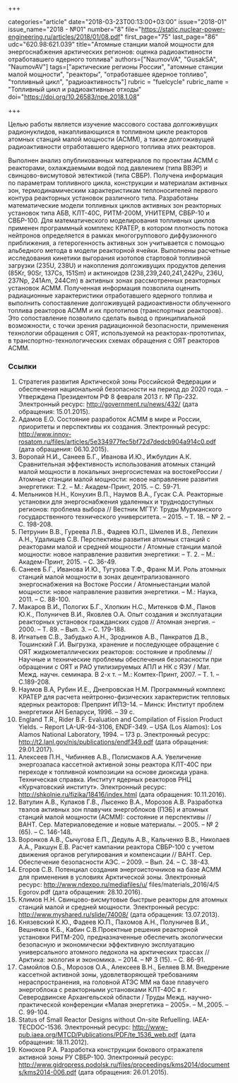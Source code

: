 +++

categories="article"
date="2018-03-23T00:13:00+03:00"
issue="2018-01"
issue_name="2018 - №01"
number="8"
file="https://static.nuclear-power-engineering.ru/articles/2018/01/08.pdf"
first_page="75"
last_page="86"
udc="620.98:621.039"
title="Атомные станции малой мощности для энергоснабжения арктических регионов: оценка радиоактивности отработавшего ядерного топлива"
authors=["NaumovVA", "GusakSA", "NaumovAV"]
tags=["арктические регионы России", "атомные станции малой мощности", "реакторы", "отработавшее ядерное топливо", "топливный цикл", "радиоактивность"]
rubric = "fuelcycle"
rubric_name = "Топливный цикл и радиоактивные отходы"
doi="https://doi.org/10.26583/npe.2018.1.08"

+++

Целью работы является изучение массового состава долгоживущих радионуклидов, накапливающихся в топливном цикле реакторов атомных станций малой мощности (АСММ), а также долгоживущей радиоактивности отработавшего ядерного топлива этих реакторов.

Выполнен анализ опубликованных материалов по проектам АСММ с реакторами, охлаждаемыми водой под давлением (типа ВВЭР) и свинцово-висмутовой эвтектикой (типа СВБР). Получена информация по параметрам топливного цикла, конструкции и материалам активных зон, термодинамическим характеристикам теплоносителей первого контура реакторных установок различного типа. Разработаны математические модели топливных циклов активных зон реакторных установок типа АБВ, КЛТ-40С, РИТМ-200М, УНИТЕРМ, СВБР-10 и СВБР-100. Для математического моделирования топливных циклов применен программный комплекс КРАТЕР, в котором плотность потока нейтронов определяется в рамках многогруппового диффузионного приближения, а гетерогенность активных зон учитывается с помощью альбедного метода в модели реакторной ячейки. Выполнены расчетные исследования кинетики выгорания изотопов стартовой топливной загрузки (235U, 238U) и накопления долгоживущих продуктов деления (85Kr, 90Sr, 137Cs, 151Sm) и актиноидов (238,239,240,241,242Pu, 236U, 237Np, 241Am, 244Cm) в активных зонах рассмотренных реакторных установок АСММ. Полученная информация позволила оценить радиационные характеристики отработавшего ядерного топлива и выполнить сопоставление долгоживущей радиоактивности облученного топлива реакторов АСММ и их прототипов (транспортных реакторов). Это сопоставление позволило сделать вывод о принципиальной возможности, с точки зрения радиационной безопасности, применения технологии обращения с ОЯТ, используемой на реакторах-прототипах, в транспортно-технологических схемах обращения с ОЯТ реакторов АСММ.

### Ссылки

1. Стратегия развития Арктической зоны Российской Федерации и обеспечения национальной безопасности на период до 2020 года. – Утверждена Президентом РФ 8 февраля 2013 г. № Пр-232. Электронный ресурс: http://government.ru/news/432/ (дата обращения: 15.01.2015).
2. Адамов Е.О. Состояние разработок АСММ в мире и России, приоритеты и перспективы их создания. Электронный ресурс: http://www.innov-rosatom.ru/files/articles/5e334977fec5bf72d7dedcb904a914c0.pdf (дата обращения: 06.10.2015).
3. Воропай Н.И., Санеев Б.Г., Иванова И.Ю., Ижбулдин А.К. Сравнительная эффективность использования атомных станций малой мощности в локальных энергосистемах на востокеРоссии / Атомные станции малой мощности: новое направление развития энергетики: Т.2. – М.: Академ-Принт, 2015. – С. 59-71.
4. Мельников Н.Н., Конухин В.П., Наумов В.А., Гусак С.А. Реакторные установки для энергоснабжения удаленных и труднодоступных регионов: проблема выбора // Вестник МГТУ: Труды Мурманского государственного технического университета. – 2015. – Т. 18. – № 2. – С. 198-208.
5. Петрунин В.В., Гуреева Л.В., Фадеев Ю.П., Шмелев И.В., Лепехин А.Н., Удалищев С.В. Перспективы развития атомных станций с реакторами малой и средней мощности / Атомные станции малой мощности: новое направление развития энергетики: – Т. 2. – М.: Академ-Принт, 2015. – С. 36-49.
6. Санеев Б.Г., Иванова И.Ю., Тугузова Т.Ф., Франк М.И. Роль атомных станций малой мощности в зонах децентрализованного энергоснабжения на Востоке России / Атомныестанции малой мощности: новое направление развития энергетики. – М.: Наука, 2011. – С. 88-100.
7. Макаров В.И., Пологих Б.Г., Хлопкин Н.С., Митенков Ф.М., Панов Ю.К., Полуничев В.И., Яковлев О.А. Опыт создания и эксплуатации реакторных установок гражданских судов // Атомная энергия. – 2000. – Т. 89. – Вып. 3. – С. 179-188.
8. Игнатьев С.В., Забудько А.Н., Зродников А.В., Панкратов Д.В., Тошинский Г.И. Выгрузка, хранение и последующее обращение с ОЯТ жидкометаллических реакторов: состояние и проблемы // Научные и технические проблемы обеспечения безопасности при обращении с ОЯТ и РАО утилизируемых АПЛ и НК с ЯЭУ / Мат. Межд. научн. семинара. В 2-х т. – М.: Комтех-Принт, 2007. – Т. 1. – С.189-208.
9. Наумов В.А, Рубин И.Е., Днепровская Н.М. Программный комплекс КРАТЕР для расчета нейтронно-физических характеристик тепловых ядерных реакторов: Препринт ИПЭ-14. – Минск: Институт проблем энергетики АН Беларуси, 1996. – 39 с.
10. England T.R., Rider B.F. Evaluation and Compilation of Fission Product Yields. – Report LA-UR-94-3106, ENDF-349. – USA (Los Alamos): Los Alamos National Laboratory, 1994. – 173 р. Электронный ресурс: http://t2.lanl.gov/nis/publications/endf349.pdf (дата обращения: 29.01.2017).
11. Алексеев П.Н., Чибиняев А.В., Полисмаков А.А. Увеличение энергозапаса кассетной активной зоны реактора КЛТ-40С при переходе к топливной композиции на основе диоксида урана. Техническая справка. Институт ядерных реакторов РНЦ «Курчатовский институт». Электронный ресурс: http://shkolnie.ru/fizika/18416/index.html (дата обращения: 10.11.2016).
12. Ватулин А.В., Кулаков Г.В., Лысенко В.А., Морозов А.В. Разработка твэлов активных зон плавучих энергоблоков (ПЭБ) и атомных станций малой мощности (АСММ): состояние и перспективы // ВАНТ. Сер. Материаловедение и новые материалы. – 2005. – № 2 (65). – С. 146-148.
13. Воронков А.В., Сычугова Е.П., Дедуль А.В., Кальченко В.В., Николаев А.А., Ракшун Е.В. Расчет кампании реактора СВБР-100 с учетом движения органов регулирования и компенсации // ВАНТ. Сер. Обеспечение безопасности АЭС. – 2009. – Вып. 24. – С. 38-43.
14. Егоров С.В. Потенциал создания энергоисточников на базе АСММ для применения в условиях Арктической зоны. Электронный ресурс: http://www.ndexpo.ru/mediafiles/u/ files/materials_2016/4/5 Egorov.pdf (дата обращения: 28.10.2016).
15. Климов Н.Н. Свинцово-висмутовые быстрые реакторы для атомных станций малой и средней мощности. Электронный ресурс: http://www.myshared.ru/slide/74008/ (дата обращения: 13.07.2013).
16. Князевский К.Ю., Фадеев Ю.П., Пахомов А.Н., Полуничев В.И., Вешняков К.Б., Кабин С.В.Проектные решения реакторной установки РИТМ-200, предназначенные обеспечить экологически безопасную и экономически эффективную эксплуатацию универсального атомного ледокола на арктических трассах // Арктика: экология и экономика. – 2014. – № 3 (15). – С. 86-91.
17. Самойлов О.Б., Морозов О.А., Алексеев В.Н., Беляев В.М. Внедрение кассетной активной зоны, удовлетворяющей требованиям нераспространения, на головной АТЭС ММ на базе плавучего энергоблока с реакторными установками КЛТ-40С в г. Северодвинске Архангельской области / Труды Межд. научно-практической конференции «Малая энергетика – 2005». – М.,2005. – С. 99-104.
18. Status of Small Reactor Designs without On-site Refuelling. IAEA-TECDOC-1536. Электронный ресурс: http://www-pub.iaea.org/MTCD/Publications/PDF/te_1536_web.pdf (дата обращения: 18.11.2012).
19. Конюхов Р.А. Разработка конструкции бокового отражателя активной зоны РУ СВБР-100. Электронный ресурс: http://www.gidropress.podolsk.ru/files/proceedings/kms2014/documents/kms2014-006.pdf (дата обращения: 26.01.2015).